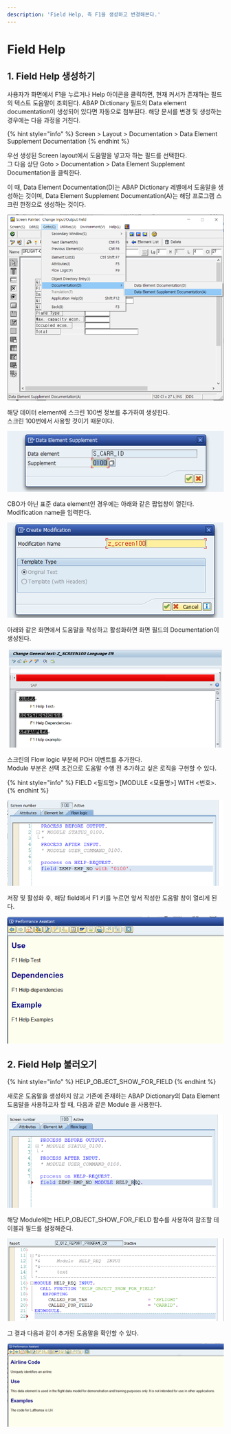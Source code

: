 ```yaml
---
description: 'Field Help, 즉 F1을 생성하고 변경해본다.'
---
```


# Field Help

## 1. Field Help 생성하기 

사용자가 화면에서 F1을 누르거나 Help 아이콘을 클릭하면, 현재 커서가 존재하는 필드의 텍스트 도움말이 조회된다. ABAP Dictionary 필드의 Data element documentation이 생성되어 있다면 자동으로 첨부된다. 해당 문서를 변경 및 생성하는 경우에는 다음 과정을 거친다.

{% hint style="info" %}
Screen &gt; Layout &gt; Documentation &gt; Data Element Supplement Documentation
{% endhint %}

우선 생성된 Screen layout에서 도움말을 넣고자 하는 필드를 선택한다.  
그 다음 상단 Goto &gt; Documentation &gt; Data Element Supplement Documentation을 클릭한다.

이 때, Data Element Documentation\(D\)는 ABAP Dictionary 레벨에서 도움말을 생성하는 것이며, Data Element Supplement Documentation\(A\)는 해당 프로그램 스크린 한정으로 생성하는 것이다. 

![Goto &amp;gt; Documentation &amp;gt; A](../../.gitbook/assets/image%20%28146%29.png)

해당 데이터 element에 스크린 100번 정보를 추가하여 생성한다.   
스크린 100번에서 사용할 것이기 때문이다.

![Screen Supplement](../../.gitbook/assets/image%20%28150%29.png)

CBO가 아닌 표준 data element인 경우에는 아래와 같은 팝업창이 열린다. Modification name을 입력한다.

![Modification name](../../.gitbook/assets/image%20%28145%29.png)

아래와 같은 화면에서 도움말을 작성하고 활성화하면 화면 필드의 Documentation이 생성된다.

![Documentation](../../.gitbook/assets/image%20%28141%29.png)

스크린의 Flow logic 부분에 POH 이벤트를 추가한다.  
Module 부분은 선택 조건으로 도움말 수행 전 추가하고 싶은 로직을 구현할 수 있다. 

{% hint style="info" %}
FIELD &lt;필드명&gt; \[MODULE &lt;모듈명&gt;\] WITH &lt;번호&gt;.
{% endhint %}

![Screen flow logic](../../.gitbook/assets/image%20%28142%29.png)

저장 및 활성화 후, 해당 field에서 F1 키를 누르면 앞서 작성한 도움말 창이 열리게 된다. 

![](../../.gitbook/assets/image%20%28152%29.png)



## 2. Field Help 불러오기 

{% hint style="info" %}
HELP\_OBJECT\_SHOW\_FOR\_FIELD
{% endhint %}

새로운 도움말을 생성하지 않고 기존에 존재하는 ABAP Dictionary의 Data Element 도움말을 사용하고자 할 때, 다음과 같은 Module 을 사용한다.

![](../../.gitbook/assets/image%20%28151%29.png)

해당 Module에는 HELP\_OBJECT\_SHOW\_FOR\_FIELD 함수를 사용하여 참조할 테이블과 필드를 설정해준다.

![MODULE HELP\_REQ](../../.gitbook/assets/image%20%28138%29.png)

그 결과 다음과 같이 추가된 도움말을 확인할 수 있다.

![](../../.gitbook/assets/image%20%28140%29.png)

